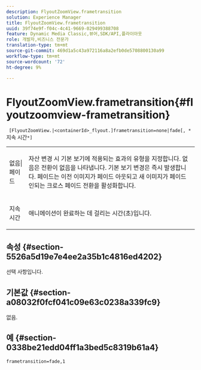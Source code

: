 ```yaml
---
description: FlyoutZoomView.frametransition
solution: Experience Manager
title: FlyoutZoomView.frametransition
uuid: 39f74e9f-f04c-4c41-9669-029499388708
feature: Dynamic Media Classic,뷰어,SDK/API,플라이아웃
role: 개발자,비즈니스 전문가
translation-type: tm+mt
source-git-commit: 469d1a5c43a972116a8a2efb0de5708800130a99
workflow-type: tm+mt
source-wordcount: '72'
ht-degree: 9%

---
```



# FlyoutZoomView.frametransition{#flyoutzoomview-frametransition}

` [FlyoutZoomView.|<containerId>_flyout.]frametransition=none|fade[, *`지속 시간`*]`

<table id="table_FC34B37AACFB4E92A37E1D2D93D5F0D2"> 
 <tbody> 
  <tr> 
   <td colname="col1"> <p> <span class="codeph"> 없음|페이드</span> </p> </td> 
   <td colname="col2"> <p> 자산 변경 시 기본 보기에 적용되는 효과의 유형을 지정합니다. <span class="codeph"> 없음</span>은 전환이 없음을 나타냅니다. 기본 보기 변경은 즉시 발생합니다. <span class="codeph"> 페이드</span>는 이전 이미지가 페이드 아웃되고 새 이미지가 페이드 인되는 크로스 페이드 전환을 활성화합니다. </p> </td> 
  </tr> 
  <tr> 
   <td colname="col1"> <p><span class="codeph"><span class="varname"> 지속 시간</span></span> </p> </td> 
   <td colname="col2"> <p> 애니메이션이 완료하는 데 걸리는 시간(초)입니다. </p> </td> 
  </tr> 
 </tbody> 
</table>

## 속성 {#section-5526a5d19e7e4ee2a35b1c4816ed4202}

선택 사항입니다.

## 기본값 {#section-a08032f0fcf041c09e63c0238a339fc9}

없음.

## 예 {#section-0338be21edd04ff1a3bed5c8319b61a4}

`frametransition=fade,1`
